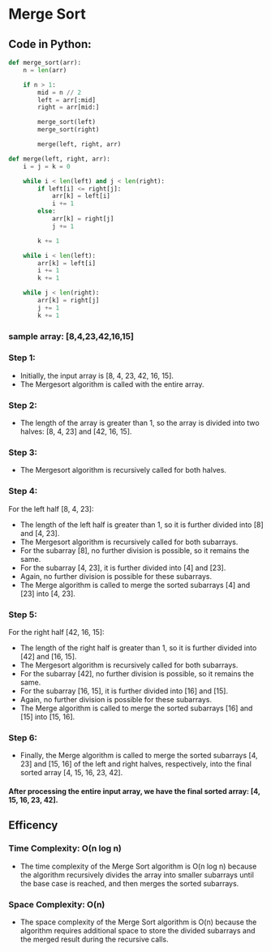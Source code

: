 # Merge Sort

## Code in Python:

``` python 
def merge_sort(arr):
    n = len(arr)

    if n > 1:
        mid = n // 2
        left = arr[:mid]
        right = arr[mid:]

        merge_sort(left)
        merge_sort(right)

        merge(left, right, arr)

def merge(left, right, arr):
    i = j = k = 0

    while i < len(left) and j < len(right):
        if left[i] <= right[j]:
            arr[k] = left[i]
            i += 1
        else:
            arr[k] = right[j]
            j += 1

        k += 1

    while i < len(left):
        arr[k] = left[i]
        i += 1
        k += 1

    while j < len(right):
        arr[k] = right[j]
        j += 1
        k += 1
```

### sample array: [8,4,23,42,16,15]

### Step 1:
- Initially, the input array is [8, 4, 23, 42, 16, 15].
- The Mergesort algorithm is called with the entire array.

### Step 2:
- The length of the array is greater than 1, so the array is divided into two halves: [8, 4, 23] and [42, 16, 15].

### Step 3:
- The Mergesort algorithm is recursively called for both halves.

### Step 4:
For the left half [8, 4, 23]:

- The length of the left half is greater than 1, so it is further divided into [8] and [4, 23].
- The Mergesort algorithm is recursively called for both subarrays.
- For the subarray [8], no further division is possible, so it remains the same.
- For the subarray [4, 23], it is further divided into [4] and [23].
- Again, no further division is possible for these subarrays.
- The Merge algorithm is called to merge the sorted subarrays [4] and [23] into [4, 23].

### Step 5:
For the right half [42, 16, 15]:

- The length of the right half is greater than 1, so it is further divided into [42] and [16, 15].
- The Mergesort algorithm is recursively called for both subarrays.
- For the subarray [42], no further division is possible, so it remains the same.
- For the subarray [16, 15], it is further divided into [16] and [15].
- Again, no further division is possible for these subarrays.
- The Merge algorithm is called to merge the sorted subarrays [16] and [15] into [15, 16].
### Step 6:
- Finally, the Merge algorithm is called to merge the sorted subarrays [4, 23] and [15, 16] of the left and right halves, respectively, into the final sorted array [4, 15, 16, 23, 42].


#### After processing the entire input array, we have the final sorted array: [4, 15, 16, 23, 42].

## Efficency

### Time Complexity: O(n log n)

- The time complexity of the Merge Sort algorithm is O(n log n) because the algorithm recursively divides the array into smaller subarrays until the base case is reached, and then merges the sorted subarrays. 

### Space Complexity: O(n)

- The space complexity of the Merge Sort algorithm is O(n) because the algorithm requires additional space to store the divided subarrays and the merged result during the recursive calls. 
